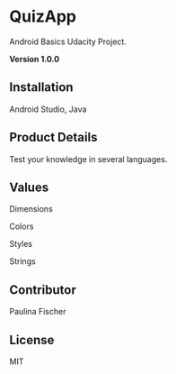 # QuizApp
Android Basics Udacity Project.

**Version 1.0.0**

## Installation
Android Studio,
Java

## Product Details
Test your knowledge in several languages.

## Values
Dimensions

Colors

Styles

Strings


## Contributor
Paulina Fischer

## License
MIT


